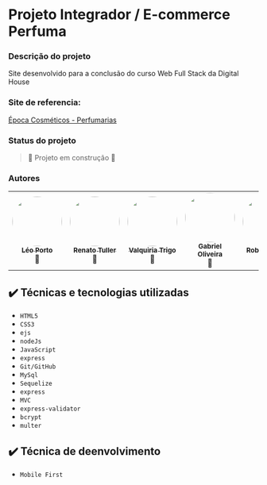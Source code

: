 # Projeto Integrador / E-commerce Perfuma

### Descrição do projeto

Site desenvolvido para a conclusão do curso Web Full Stack da Digital House

### Site de referencia:

[Época Cosméticos - Perfumarias](https://www.epocacosmeticos.com.br/?utm_source=google&utm_medium=cpc&utm_campaign=brand&gbraid=0AAAAADozk7fLGOpugDxqr0a4M2K_RFq5S&gclid=CjwKCAjwy_aUBhACEiwA2IHHQLQATRwRi3ZV8yjvNiPPhxd8FBrIvCnZmbuvMTNt4yPyufJciIbTDRoC6OQQAvD_BwE&uam=true&mobile=2)

### Status do projeto

> :construction: Projeto em construção :construction:

### Autores 

<table>
  <tr>
    <td align="center"><a href="https://github.com/LeozinhoPortoM"><img style="border-radius: 50%;" src="https://avatars.githubusercontent.com/u/103224002?v=4" width="100px;" alt=""/><br /><sub><b>Léo Porto</b></sub></a><br />🚀</td>
    <td align="center"><a href="www.github.com/renatotuller"><img style="border-radius: 50%;" src="https://avatars.githubusercontent.com/u/3030465?v=4" width="100px;" alt=""/><br /><sub><b>Renato Tuller</b></sub></a><br />🚀</td>
    <td align="center"><a href="https://github.com/ValquiriaTrigo"><img style="border-radius: 50%;" src="https://avatars.githubusercontent.com/u/103223805?v=4" width="100px;" alt=""/><br /><sub><b>Valquiria Trigo</b></sub></a><br />🚀</td>
    <td align="center"><a href="https://github.com/GabriellShi"><img style="border-radius: 50%;" src="https://avatars.githubusercontent.com/u/103224074?v=4" width="100px;" alt=""/><br /><sub><b>Gabriel Oliveira</b></sub></a><br />🚀</td>
    <td align="center"><a href="https://github.com/Robertoflxx"><img style="border-radius: 50%;" src="https://avatars.githubusercontent.com/u/103223797?v=4" width="100px;" alt=""/><br /><sub><b>Roberto Felix</b></sub></a><br />🚀</td>
  </tr>
  
</table>


## ✔️ Técnicas e tecnologias utilizadas

- ``HTML5``
- ``CSS3``
- ``ejs``
- ``nodeJs``
- ``JavaScript``
- ``express``
- ``Git/GitHub``
- ``MySql``
- ``Sequelize``
- ``express``
- ``MVC``
- ``express-validator``
- ``bcrypt``
- ``multer``

## ✔️ Técnica de deenvolvimento

- ``Mobile First``
